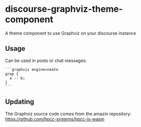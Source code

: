# discourse-graphviz-theme-component

A theme component to use Graphviz on your discourse instance

## Usage

Can be used in posts or chat messages:

````
```graphviz engine=neato
grap {
  a -- b;
}
```
````

## Updating

The Graphviz source code comes from the amazin repository: https://github.com/hpcc-systems/hpcc-js-wasm

